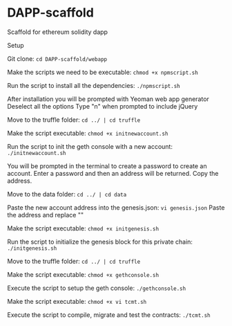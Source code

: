# DAPP-scaffold
Scaffold for ethereum solidity dapp

Setup

Git clone:
``` cd DAPP-scaffold/webapp ```

Make the scripts we need to be executable:
``` chmod +x npmscript.sh ```


Run the script to install all the dependencies:
``` ./npmscript.sh ```


After installation you will be prompted with Yeoman web app generator
Deselect all the options
Type "n" when prompted to include jQuery


<need to fill in the blanks>



Move to the truffle folder:
``` cd ../ | cd truffle ```



Make the script executable:
``` chmod +x initnewaccount.sh ```



Run the script to init the geth console with a new account:
``` ./initnewaccount.sh ```


You will be prompted in the terminal to create a password to create an account.
Enter a password and then an address will be returned. Copy the address.


Move to the data folder:
``` cd ../ | cd data ```


Paste the new account address into the genesis.json:
``` vi genesis.json ```
Paste the address and replace "<enter new account address here>"



Make the script executable:
``` chmod +x initgenesis.sh ```



Run the script to initialize the genesis block for this private chain:
``` ./initgenesis.sh ```



Move to the truffle folder:
``` cd ../ | cd truffle ```



Make the script executable:
``` chmod +x gethconsole.sh ```



Execute the script to setup the geth console:
``` ./gethconsole.sh ```



Make the script executable:
``` chmod +x vi tcmt.sh ```



Execute the script to compile, migrate and test the contracts:
``` ./tcmt.sh ```


